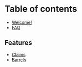 # Table of contents

* [Welcome!](README.md)
* [FAQ](faq.md)

## Features

* [Claims](features/claims.md)
* [Barrels](features/barrels.md)
